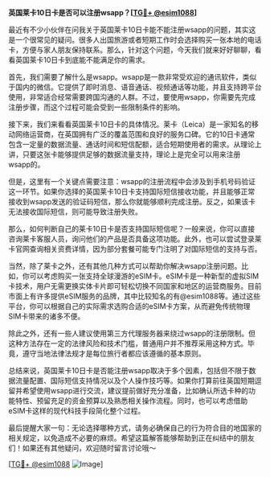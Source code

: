 **英国莱卡10日卡是否可以注册wsapp？[[TG💪+ @esim1088](https://t.me/s/esim1088)]**

最近有不少小伙伴在问我关于英国莱卡10日卡能不能注册wsapp的问题，其实这是一个很常见的疑问。很多人出国旅游或者短期工作时会选择购买一张本地的电话卡，方便与家人朋友保持联系。那么，针对这个问题，今天我们就来好好聊聊，看看英国莱卡10日卡到底能不能满足你的需求。

首先，我们需要了解什么是wsapp。wsapp是一款非常受欢迎的通讯软件，类似于国内的微信。它提供了即时消息、语音通话、视频通话等功能，并且支持跨平台使用，非常适合经常需要跨国沟通的人群。不过，要使用wsapp，你需要先完成注册步骤，而这个过程可能会受到一些限制条件的影响。

接下来，我们来看看英国莱卡10日卡的具体情况。莱卡（Leica）是一家知名的移动网络运营商，在英国拥有广泛的覆盖范围和良好的服务口碑。它的10日卡通常包含一定量的数据流量、通话时间和短信配额，适合短期使用者的需求。从理论上讲，只要这张卡能够提供足够的数据流量支持，理论上是完全可以用来注册wsapp的。

但是，这里有一个关键点需要注意：wsapp的注册流程中会涉及到手机号码验证这一环节。如果你选择的英国莱卡10日卡支持国际短信接收功能，并且能够正常接收到wsapp发送的验证码短信，那么你就能够顺利完成注册。反之，如果该卡无法接收国际短信，则可能导致注册失败。

那么，如何判断自己的莱卡10日卡是否支持国际短信呢？一般来说，你可以直接咨询莱卡客服人员，询问他们的产品是否具备这项功能。此外，也可以尝试登录莱卡官网查询相关资费详情，因为部分套餐可能专门注明了对国际短信的支持与否。

当然，除了莱卡之外，还有其他几种方式可以帮助你解决wsapp注册问题。比如，你可以考虑购买一张支持全球漫游的eSIM卡。eSIM卡是一种新型的虚拟SIM卡技术，用户无需更换实体卡片即可轻松切换不同国家和地区的运营商服务。目前市面上有许多提供eSIM服务的品牌，其中比较知名的有@esim1088等。通过这些平台，你可以根据自己的实际需求选购合适的eSIM卡方案，从而避免传统物理SIM卡带来的诸多不便。

除此之外，还有一些人建议使用第三方代理服务器来绕过wsapp的注册限制。但这种方法存在一定的法律风险和技术门槛，普通用户并不推荐采用这种方式。毕竟，遵守当地法律法规才是每位旅行者都应该遵循的基本原则。

总结来说，英国莱卡10日卡是否能注册wsapp取决于多个因素，包括但不限于数据流量配置、国际短信支持情况以及个人操作技巧等。如果你打算前往英国短期逗留并希望使用wsapp进行交流，建议提前做好充分准备，比如确认所选卡种的功能特性、预留充足的资金预算以及熟悉相关操作流程。同时，也可以考虑借助eSIM卡这样的现代科技手段简化整个过程。

最后提醒大家一句：无论选择哪种方式，请务必确保自己的行为符合目的地国家的相关规定，以免造成不必要的麻烦。希望这篇解答能够帮助到正在纠结中的朋友们！如果还有其他疑问，欢迎随时留言讨论哦～

[[TG💪+ @esim1088](https://t.me/s/esim1088) ![Image](https://i.postimg.cc/4NQfJmqS/Snipaste-2025-05-13-00-14-12.png)]